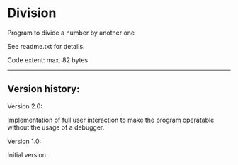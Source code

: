 # Division
Program to divide a number by another one

See readme.txt for details.

Code extent: max. 82 bytes

-----------

Version history:
----------------

Version 2.0:

Implementation of full user interaction to make the program operatable without the usage of a debugger.


Version 1.0:

Initial version.
